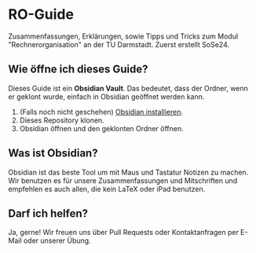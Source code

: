 # RO-Guide
Zusammenfassungen, Erklärungen, sowie Tipps und Tricks zum Modul "Rechnerorganisation" an der TU Darmstadt. Zuerst erstellt SoSe24.
## Wie öffne ich dieses Guide?
Dieses Guide ist ein **Obsidian Vault**. Das bedeutet, dass der Ordner, wenn er geklont wurde, einfach in Obsidian geöffnet werden kann.
1. (Falls noch nicht geschehen) [Obsidian installieren](https://obsidian.md).
2. Dieses Repository klonen.
3. Obsidian öffnen und den geklonten Ordner öffnen.
## Was ist Obsidian?
Obsidian ist das beste Tool um mit Maus und Tastatur Notizen zu machen. Wir benutzen es für unsere Zusammenfassungen und Mitschriften und empfehlen es auch allen, die kein LaTeX oder iPad benutzen.
## Darf ich helfen?
Ja, gerne! Wir freuen uns über Pull Requests oder Kontaktanfragen per E-Mail oder unserer Übung.